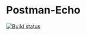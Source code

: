 # Postman-Echo
[![Build status](https://ci.appveyor.com/api/projects/status/jstf0a1qupdjqr2l/branch/main?svg=true)](https://ci.appveyor.com/project/SergKry/postman-echo/branch/main)
